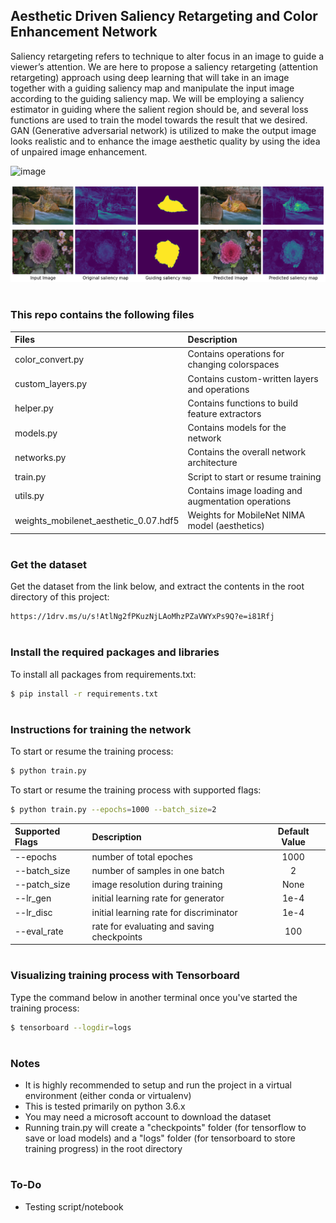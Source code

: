 ## Aesthetic Driven Saliency Retargeting and Color Enhancement Network

Saliency retargeting refers to technique to alter focus in an image to guide a viewer’s attention. We are here to propose a saliency retargeting (attention retargeting) approach using deep learning that will take in an image together with a guiding saliency map and manipulate the input image according to the guiding saliency map. We will be employing a saliency estimator in guiding where the salient region should be, and several loss functions are used to train the model towards the result that we desired. GAN (Generative adversarial network) is utilized to make the output image looks realistic and to enhance the image aesthetic quality by using the idea of unpaired image enhancement.

![image](https://user-images.githubusercontent.com/31039630/111572624-ee48b380-87e3-11eb-921b-472241d7fb91.png)


![](figures/output_1.png)
![](figures/output_2.png)
#
### This repo contains the following files
| Files                                     | Description | 
| :-----                                    | :-----                                             | 
| color_convert&#46;py                      | Contains operations for changing colorspaces       | 
| custom_layers&#46;py                      | Contains custom-written layers and operations      |  
| helper&#46;py                             | Contains functions to build feature extractors     | 
| models&#46;py                             | Contains models for the network                    | 
| networks&#46;py                           | Contains the overall network architecture          | 
| train&#46;py                              | Script to start or resume training                 | 
| utils&#46;py                              | Contains image loading and augmentation operations | 
| weights_mobilenet_aesthetic_0.07&#46;hdf5 | Weights for MobileNet NIMA model (aesthetics)      | 
#
### Get the dataset
Get the dataset from the link below, and extract the contents in the root directory of this project:
```sh
https://1drv.ms/u/s!AtlNg2fPKuzNjLAoMhzPZaVWYxPs9Q?e=i81Rfj
```
#
### Install the required packages and libraries
To install all packages from requirements&#46;txt:
```sh
$ pip install -r requirements.txt
```
#
### Instructions for training the network
To start or resume the training process:
```sh
$ python train.py
```
To start or resume the training process with supported flags:
```sh
$ python train.py --epochs=1000 --batch_size=2
```
| Supported Flags | Description | Default Value |
| :-----          | :-----                                        | :------: |
| --epochs        | number of total epoches                       | 1000     |  
| --batch_size    | number of samples in one batch                | 2        |    
| --patch_size    | image resolution during training              | None     |  
| --lr_gen        | initial learning rate for generator           | 1e-4     | 
| --lr_disc       | initial learning rate for discriminator       | 1e-4     | 
| --eval_rate     | rate for evaluating and saving checkpoints    | 100      |  
#
### Visualizing training process with Tensorboard
Type the command below in another terminal once you've started the training process:
```sh
$ tensorboard --logdir=logs
```
#
### Notes
- It is highly recommended to setup and run the project in a virtual environment (either conda or virtualenv)
- This is tested primarily on python 3.6.x
- You may need a microsoft account to download the dataset 
- Running train&#46;py will create a "checkpoints" folder (for tensorflow to save or load models) and a "logs" folder (for tensorboard to store training progress) in the root directory
#
### To-Do
- Testing script/notebook

